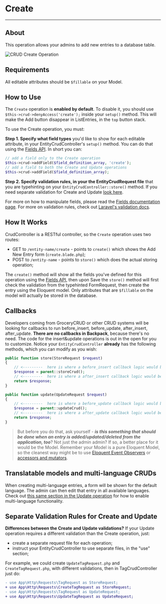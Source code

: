 # Create

---

## About

This operation allows your admins to add new entries to a database table.

![CRUD Create Operation](https://backpackforlaravel.com/uploads/screenshots/news_add.png)

<a name="requirements"></a>
## Requirements

All editable attributes should be ```$fillable``` on your Model.

<a name="how-to-use"></a>
## How to Use

The ```Create``` operation is **enabled by default**. To disable it, you should use ```$this->crud->denyAccess('create');``` inside your ```setup()``` method. This will make the Add button disappear in ListEntries, in the ```top``` button stack.

To use the Create operation, you must:

**Step 1. Specify what field types** you'd like to show for each editable attribute, in your EntityCrudController's ```setup()``` method. You can do that using the [Fields API](/docs/{{version}}/crud-fields#fields-api). In short you can:

```php
// add a field only to the Create operation
$this->crud->addField($field_definition_array, 'create');
// add a field to both the Create and Update operations
$this->crud->addField($field_definition_array);
```

**Step 2. Specify validation rules, in your the EntityCrudRequest file** that you are typehinting on your ```EntityCrudController::store()``` method. If you need separate validation for Create and Update [look here](#separate-validation).

For more on how to manipulate fields, please read the [Fields documentation page](/docs/{{version}}/crud-fields). For more on validation rules, check out [Laravel's validation docs](https://laravel.com/docs/master/validation#available-validation-rules).

<a name="how-it-works"></a>
## How It Works

CrudController is a RESTful controller, so the ```Create``` operation uses two routes:
- GET to ```/entity-name/create``` - points to ```create()``` which shows the Add New Entry form (```create.blade.php```);
- POST to ```/entity-name``` - points to ```store()``` which does the actual storing operation;

The ```create()``` method will show all the fields you've defined for this operation using the [Fields API](/docs/{{version}}/crud-fields#fields-api), then upon Save the ```store()``` method will first check the validation from the typehinted FormRequest, then create the entry using the Eloquent model. Only attributes that are ```$fillable``` on the model will actually be stored in the database.

<a name="callbacks"></a>
## Callbacks

Developers coming from GroceryCRUD or other CRUD systems will be looking for callbacks to run before_insert, before_update, after_insert, after_update. **There are no callbacks in Backpack**, because there's no need. The code for the insert&update operations is out in the open for you to customize. Notice your ```EntityCrudController``` **already** has the following methods, which you can modify as you wish:
```php
public function store(StoreRequest $request)
{
    // <---------  here is where a before_insert callback logic would be
    $response = parent::storeCrud();
    // <---------  here is where a after_insert callback logic would be
    return $response;
}

public function update(UpdateRequest $request)
{
    // <---------  here is where a before_update callback logic would be
    $response = parent::updateCrud();
    // <---------  here is where a after_update callback logic would be
    return $response;
}
```

>But before you do that, ask yourself - **_is this something that should be done when an entry is added/updated/deleted from the application, too_**? Not just the admin admin? If so, a better place for it would be the Model. Remember your Model is a pure Eloquent Model, so the cleanest way might be to use [Eloquent Event Observers](https://laravel.com/docs/5.5/eloquent#events) or [accessors and mutators](https://laravel.com/docs/master/eloquent-mutators#accessors-and-mutators).

<a name="translatable-models"></a>
## Translatable models and multi-language CRUDs

When creating multi-language entries, a form will be shown for the default language. The admin can then edit that entry in all available languages. Check out [this same section in the Update operation](/docs/{{version}}/crud-operation-update#translatable-models) for how to enable multi-language functionality.

<a name="separate-validation"></a>
## Separate Validation Rules for Create and Update

**Differences between the Create and Update validations?** If your Update operation requires a different validation than the Create operation, just:
- create a separate request file for each operation;
- instruct your EntityCrudController to use separate files, in the "use" section;

For example, we could create ```UpdateTagRequest.php``` and ```CreateTagRequest.php```, with different validations, then in TagCrudController just do:
```diff
- use App\Http\Requests\TagRequest as StoreRequest;
+ use App\Http\Requests\CreateTagRequest as StoreRequest;
- use App\Http\Requests\TagRequest as UpdateRequest;
+ use App\Http\Requests\UpdateTagRequest as UpdateRequest;
```